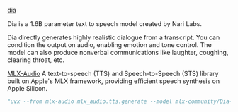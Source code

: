[dia](https://github.com/nari-labs/dia)

Dia is a 1.6B parameter text to speech model created by Nari Labs.

Dia directly generates highly realistic dialogue from a transcript. You can condition the output on audio, enabling emotion and tone control. The model can also produce nonverbal communications like laughter, coughing, clearing throat, etc.

[MLX-Audio](https://github.com/Blaizzy/mlx-audio)
A text-to-speech (TTS) and Speech-to-Speech (STS) library built on Apple's MLX framework, providing efficient speech synthesis on Apple Silicon.

```py
"uvx --from mlx-audio mlx_audio.tts.generate --model mlx-community/Dia-1.6B-6bit --text "[S1] Dia can now run on your Mac thanks to MLX. [S2] You get full control over scripts and voices. [S1] Wow. Amazing. (laughs)""
```
